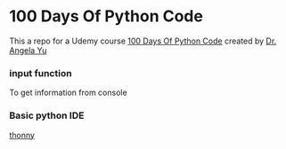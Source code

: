# 100 Days Of Python Code

This a repo for a Udemy course [100 Days Of Python Code](https://www.udemy.com/course/100-days-of-code/) created by [Dr. Angela Yu](https://www.udemy.com/course/100-days-of-code/#instructor-1)

### input function

To get information from console

### Basic python IDE

[thonny](https://thonny.org/)
